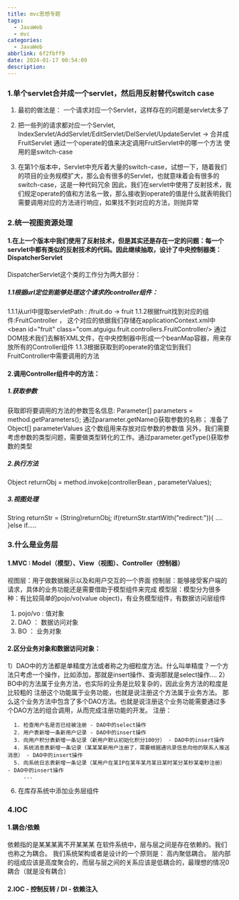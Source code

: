 ```yaml
---
title: mvc思想专题
tags:
  - JavaWeb
  - mvc
categories:
  - JavaWeb
abbrlink: 6f2fbff9
date: 2024-01-17 00:54:09
description:
---
```

### 1.单个servlet合并成一个servlet，然后用反射替代switch case

1. 最初的做法是： 一个请求对应一个Servlet，这样存在的问题是servlet太多了

2. 把一些列的请求都对应一个Servlet, IndexServlet/AddServlet/EditServlet/DelServlet/UpdateServlet -> 合并成FruitServlet
   通过一个operate的值来决定调用FruitServlet中的哪一个方法
   使用的是switch-case

3. 在第1个版本中，Servlet中充斥着大量的switch-case，试想一下，随着我们的项目的业务规模扩大，那么会有很多的Servlet，也就意味着会有很多的switch-case，这是一种代码冗余
   因此，我们在servlet中使用了反射技术，我们规定operate的值和方法名一致，那么接收到operate的值是什么就表明我们需要调用对应的方法进行响应，如果找不到对应的方法，则抛异常

### 2.统一视图资源处理

#### 1.在上一个版本中我们使用了反射技术，但是其实还是存在一定的问题：每一个servlet中都有类似的反射技术的代码。因此继续抽取，设计了中央控制器类：DispatcherServlet

DispatcherServlet这个类的工作分为两大部分：

##### 1.1根据url定位到能够处理这个请求的controller组件：

 1.1.1从url中提取servletPath : /fruit.do -> fruit
 1.1.2根据fruit找到对应的组件:FruitController ， 这个对应的依据我们存储在applicationContext.xml中
   <bean id="fruit" class="com.atguigu.fruit.controllers.FruitController/>
   通过DOM技术我们去解析XML文件，在中央控制器中形成一个beanMap容器，用来存放所有的Controller组件
 1.1.3根据获取到的operate的值定位到我们FruitController中需要调用的方法

#### 2.调用Controller组件中的方法：

##### 1.获取参数

获取即将要调用的方法的参数签名信息: Parameter[] parameters = method.getParameters();
通过parameter.getName()获取参数的名称；
准备了Object[] parameterValues 这个数组用来存放对应参数的参数值
另外，我们需要考虑参数的类型问题，需要做类型转化的工作。通过parameter.getType()获取参数的类型

##### 2.执行方法

Object returnObj = method.invoke(controllerBean , parameterValues);

##### 3.视图处理

String returnStr = (String)returnObj;
if(returnStr.startWith("redirect:")){
 ....
}else if.....

### 3.什么是业务层

#### 1.MVC : Model（模型）、View（视图）、Controller（控制器）

视图层：用于做数据展示以及和用户交互的一个界面
控制层：能够接受客户端的请求，具体的业务功能还是需要借助于模型组件来完成
模型层：模型分为很多种：有比较简单的pojo/vo(value object)，有业务模型组件，有数据访问层组件

1) pojo/vo : 值对象
2) DAO ： 数据访问对象
3) BO ： 业务对象

#### 2.区分业务对象和数据访问对象：

1）DAO中的方法都是单精度方法或者称之为细粒度方法。什么叫单精度？一个方法只考虑一个操作，比如添加，那就是insert操作、查询那就是select操作....
2） BO中的方法属于业务方法，也实际的业务是比较复杂的，因此业务方法的粒度是比较粗的
  注册这个功能属于业务功能，也就是说注册这个方法属于业务方法。
  那么这个业务方法中包含了多个DAO方法。也就是说注册这个业务功能需要通过多个DAO方法的组合调用，从而完成注册功能的开发。
  注册：

      1. 检查用户名是否已经被注册 - DAO中的select操作
      2. 用户表新增一条新用户记录 - DAO中的insert操作
      3. 向用户积分表新增一条记录（新用户默认初始化积分100分） - DAO中的insert操作
      4. 系统消息表新增一条记录（某某某新用户注册了，需要根据通讯录信息向他的联系人推送消息） - DAO中的insert操作
      5. 向系统日志表新增一条记录（某用户在某IP在某年某月某日某时某分某秒某毫秒注册） - DAO中的insert操作
         ...
   6. 在库存系统中添加业务层组件



### 4.IOC

#### 1.耦合/依赖

依赖指的是某某某离不开某某某
在软件系统中，层与层之间是存在依赖的。我们也称之为耦合。
我们系统架构或者是设计的一个原则是： 高内聚低耦合。
层内部的组成应该是高度聚合的，而层与层之间的关系应该是低耦合的，最理想的情况0耦合（就是没有耦合）

#### 2.IOC - 控制反转 / DI - 依赖注入

